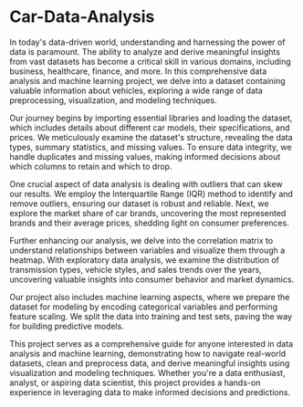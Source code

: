 # Car-Data-Analysis

In today's data-driven world, understanding and harnessing the power of data is paramount. The ability to analyze and derive meaningful insights from vast datasets has become a critical skill in various domains, including business, healthcare, finance, and more. In this comprehensive data analysis and machine learning project, we delve into a dataset containing valuable information about vehicles, exploring a wide range of data preprocessing, visualization, and modeling techniques.

Our journey begins by importing essential libraries and loading the dataset, which includes details about different car models, their specifications, and prices. We meticulously examine the dataset's structure, revealing the data types, summary statistics, and missing values. To ensure data integrity, we handle duplicates and missing values, making informed decisions about which columns to retain and which to drop.

One crucial aspect of data analysis is dealing with outliers that can skew our results. We employ the Interquartile Range (IQR) method to identify and remove outliers, ensuring our dataset is robust and reliable. Next, we explore the market share of car brands, uncovering the most represented brands and their average prices, shedding light on consumer preferences.

Further enhancing our analysis, we delve into the correlation matrix to understand relationships between variables and visualize them through a heatmap. With exploratory data analysis, we examine the distribution of transmission types, vehicle styles, and sales trends over the years, uncovering valuable insights into consumer behavior and market dynamics.

Our project also includes machine learning aspects, where we prepare the dataset for modeling by encoding categorical variables and performing feature scaling. We split the data into training and test sets, paving the way for building predictive models.

This project serves as a comprehensive guide for anyone interested in data analysis and machine learning, demonstrating how to navigate real-world datasets, clean and preprocess data, and derive meaningful insights using visualization and modeling techniques. Whether you're a data enthusiast, analyst, or aspiring data scientist, this project provides a hands-on experience in leveraging data to make informed decisions and predictions.
